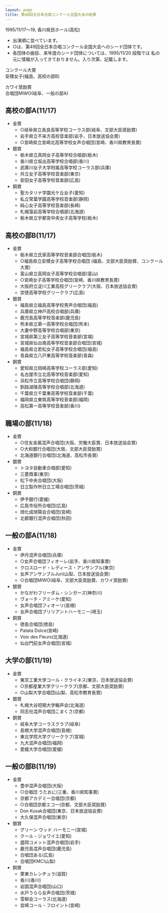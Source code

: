 ```yaml
---
layout: page
title: 第48回全日本合唱コンクール全国大会の結果
---
```

1995/11/17〜19, 香川県民ホール(高松)

-   出演順に並べています。
-   ○は、第49回全日本合唱コンクール全国大会へのシード団体です。
-   各団体の曲目、来年度のシード団体については、1995/11/20 段階では
    私の元に情報が入ってきておりません。入り次第、記載します。

 コンクール大賞  
安積女子(福島、高校の部B)

 カワイ奨励賞  
合唱団MIWO(岐阜、一般の部A)

高校の部A(11/17)
----------------

-   金賞
    -   ○岐阜県立長良高等学校コーラス部(岐阜、文部大臣奨励賞)
    -   岩手県立不来方高校音楽部(岩手、日本放送協会賞)
    -   ○宮崎県立宮崎北高等学校女声合唱団(宮崎、香川県教育長賞)
-   銀賞
    -   栃木県立真岡女子高等学校合唱部(栃木)
    -   香川県立坂出高等学校合唱部(香川)
    -   武庫川女子大学附属高等学校コーラス部(兵庫)
    -   共立女子高等学校音楽部(東京)
    -   安田女子高等学校音楽部(広島)
-   銅賞
    -   聖カタリナ学園光ケ丘女子(愛知)
    -   私立常葉学園高等学校音楽部(静岡)
    -   純心女子高等学校音楽部(長崎)
    -   札幌藻岩高等学校合唱部(北海道)
    -   栃木県立宇都宮中央女子高等学校(栃木)

高校の部B(11/17)
----------------

-   金賞
    -   栃木県立氏家高等学校音楽部合唱団(栃木)
    -   ○福島県立安積女子高等学校合唱団 (福島、文部大臣奨励賞、コンクール大賞)
    -   富山県立高岡女子高等学校合唱部(富山)
    -   ○宮崎女子高等学校合唱団(宮崎、香川県教育長賞)
    -   大阪府立淀川工業高校グリークラブ(大阪、日本放送協会賞)
    -   崇徳高等学校グリークラブ(広島)
-   銀賞
    -   福島県立福島高等学校男声合唱団(福島)
    -   兵庫県立神戸高校合唱部(兵庫)
    -   鹿児島高等学校音楽部(鹿児島)
    -   熊本県立第一高等学校合唱団(熊本)
    -   大妻中野高等学校合唱部(東京)
    -   宮城県第三女子高等学校音楽部(宮城)
    -   宮城県仙台南高等学校音楽部合唱団(宮城)
    -   福島県立若松女子高等学校合唱団(福島)
    -   青森県立八戸東高等学校音楽部(青森)
-   銅賞
    -   愛知県立岡崎高等学校コーラス部(愛知)
    -   名古屋市立北高等学校音楽部(愛知)
    -   浜松市立高等学校合唱団(静岡)
    -   釧路湖陵高等学校合唱部(北海道)
    -   千葉県立千葉東高等学校音楽部(千葉)
    -   福岡県立東筑高等学校音楽部(福岡)
    -   高松第一高等学校音楽部(香川)

職場の部(11/18)
---------------

-   金賞
    -   ○住友金属混声合唱団(大阪、労働大臣賞、日本放送協会賞)
    -   ○大和銀行合唱団(大阪、文部大臣奨励賞)
    -   北海道銀行合唱団(北海道、高松市長賞)
-   銀賞
    -   トヨタ自動車合唱部(愛知)
    -   三菱商事(東京)
    -   松下中央合唱団(大阪)
    -   日立製作所日立工場合唱団(茨城)
-   銅賞
    -   伊予銀行(愛媛)
    -   広島市役所合唱団(広島)
    -   旭化成旭陽会合唱団(宮崎)
    -   北都銀行混声合唱団(秋田)

一般の部A(11/18)
----------------

-   金賞
    -   伊丹混声合唱団(兵庫)
    -   ○女声合唱団フィオーレ(岩手、香川県知事賞)
    -   クロスロード・レディース・アンサンブル(東京)
    -   女声アンサンブルJuri(山梨、日本放送協会賞)
    -   ○合唱団MIWO(岐阜、文部大臣奨励賞、カワイ奨励賞)
-   銀賞
    -   かながわフリーダム・シンガーズ(神奈川)
    -   ヴォーチ・アミーケ(愛知)
    -   女声合唱団フィオーリ(島根)
    -   女声合唱団ブリリアントハーモニー(埼玉)
-   銅賞
    -   徳島合唱団(徳島)
    -   Patata Dolce(宮崎)
    -   Voix des Fleurs(北海道)
    -   仙台門前女声合唱団(宮城)

大学の部(11/19)
---------------

-   金賞
    -   東京工業大学コール・クライネス(東京、日本放送協会賞)
    -   ○京都産業大学グリークラブ(京都、文部大臣奨励賞)
    -   ○山梨大学合唱団(山梨、高松市教育長賞)
-   銀賞
    -   札幌大谷短期大学輪声会(北海道)
    -   同志社混声合唱団こまくさ(京都)
-   銅賞
    -   岐阜大学コーラスクラブ(岐阜)
    -   島根大学混声合唱団(島根)
    -   東北学院大学グリークラブ(宮城)
    -   九大混声合唱団(福岡)
    -   愛媛大学合唱団(愛媛)

一般の部B(11/19)
----------------

-   金賞
    -   豊中混声合唱団(大阪)
    -   ○合唱団 うたおに(三重、香川県知事賞)
    -   京都アカデミー合唱団(京都)
    -   ○合唱団京都エコー(京都、文部大臣奨励賞)
    -   Don Kusak合唱団(東京、日本放送協会賞)
    -   大久保混声合唱団(東京)
-   銀賞
    -   グリーン ウッド ハーモニー(宮城)
    -   クール・ジョワイエ(愛知)
    -   盛岡コメット混声合唱団(岩手)
    -   鹿児島混声合唱団(鹿児島)
    -   合唱団ある(広島)
    -   合唱団KMC(山梨)
-   銅賞
    -   栗東カレンヂュラ(滋賀)
    -   香川(香川)
    -   岩国混声合唱団(山口)
    -   水戸うらら女声合唱団(茨城)
    -   雪柳会コーラス(北海道)
    -   宮崎コール・フロイント(宮崎)
